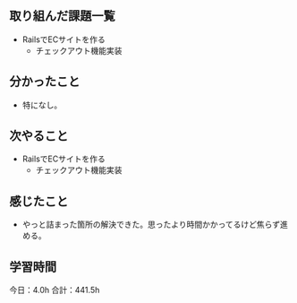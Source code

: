 ## 取り組んだ課題一覧
*  RailsでECサイトを作る
   * チェックアウト機能実装
## 分かったこと
* 特になし。
  
    
    

## 次やること
*  RailsでECサイトを作る
   *  チェックアウト機能実装
## 感じたこと
*  やっと詰まった箇所の解決できた。思ったより時間かかってるけど焦らず進める。
 
## 学習時間
今日：4.0h
合計：441.5h
